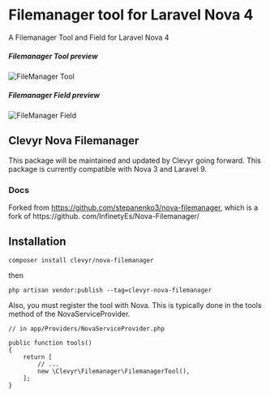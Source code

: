 # Filemanager tool for Laravel Nova 4

A Filemanager Tool and Field for Laravel Nova 4

##### Filemanager Tool preview

![FileManager Tool](https://user-images.githubusercontent.com/42798230/44862985-d3d57b80-ac73-11e8-9169-2e76a3584ea4.gif)

##### Filemanager Field preview

![FileManager Field](https://user-images.githubusercontent.com/42798230/44864362-5f9cd700-ac77-11e8-9e0f-330d18a81598.gif)

## Clevyr Nova Filemanager

This package will be maintained and updated by Clevyr going forward. This package is currently compatible with Nova 3 and Laravel 9.

### Docs
Forked from https://github.com/stepanenko3/nova-filemanager, which is a fork of https://github.
com/InfinetyEs/Nova-Filemanager/

## Installation
```
composer install clevyr/nova-filemanager
```
then
```
php artisan vendor:publish --tag=clevyr-nova-filemanager
```
Also, you must register the tool with Nova. This is typically done in the tools method of the NovaServiceProvider.
```
// in app/Providers/NovaServiceProvider.php

public function tools()
{
    return [
        // ...
        new \Clevyr\Filemanager\FilemanagerTool(),
    ];
}
```
